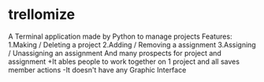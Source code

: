 # trellomize
A Terminal application made by Python to manage projects
Features:
1.Making / Deleting a project
2.Adding / Removing a assignment
3.Assigning / Unassigning an assignment
And many prospects for project and assignment
+It ables people to work together on 1 project and all saves member actions
-It doesn't have any Graphic Interface